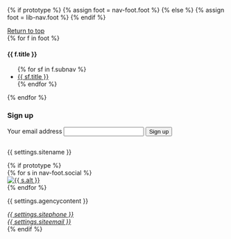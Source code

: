 {% if prototype %}
{% assign foot = nav-foot.foot %}
{% else %}
{% assign foot = lib-nav.foot %}
{% endif %}

<footer class="usa-footer usa-footer--big">
  <div class="grid-container usa-footer__return-to-top">
    <a href="#">Return to top</a>
  </div>
  <div class="usa-footer__primary-section">
    <div class="grid-container">
      <div class="grid-row grid-gap">
        <div class="tablet:grid-col-8">
          <nav class="usa-footer__nav" aria-label="Footer navigation,,">
          {% for f in foot %}
            <div class="grid-row grid-gap-3">
              <div class="">
                <section
                  class="usa-footer__primary-content usa-footer__primary-content--collapsible"
                >
                  <h4 class="usa-footer__primary-link">{{ f.title }}</h4>
                  <ul class="usa-list usa-list--unstyled">
                  {% for sf in f.subnav %}
                    <li class="usa-footer__secondary-link">
                      <a href="{{ sf.href }}">{{ sf.title }}</a>
                    </li>
                  {% endfor %}
                  </ul>
                </section>
              </div>{% endfor %}
            </div>
          </nav>
        </div>
        <div class="tablet:grid-col-4">
          <div class="usa-sign-up">
            <h3 class="usa-sign-up__heading">Sign up</h3>
            <form class="usa-form">
              <label class="usa-label" for="email" id=""
                >Your email address</label
              >
              <input class="usa-input" id="email" name="email" type="email" />
              <button class="usa-button" type="submit">Sign up</button>
            </form>
          </div>
        </div>
      </div>
    </div>
  </div>
  <div class="usa-footer__secondary-section">
    <div class="grid-container">
      <div class="grid-row grid-gap">
        <div
          class="usa-footer__logo grid-row mobile-lg:grid-col-6 mobile-lg:grid-gap-2"
        >
          <div class="mobile-lg:grid-col-auto">
            <img class="usa-footer__logo-img" src="{{ settings.sitelogo-small }}" alt="" />
          </div>
          <div class="mobile-lg:grid-col-auto">
            <p class="usa-footer__logo-heading">{{ settings.sitename }}</p>
          </div>
        </div>{% if prototype %}
        <div class="usa-footer__contact-links mobile-lg:grid-col-6">
          <div class="usa-footer__social-links grid-row grid-gap-1">
          {% for s in nav-foot.social %}
            <div class="grid-col-auto">
              <a class="usa-social-link" href="{{ s.link }}"
                ><img
                  class="usa-social-link__icon"
                  src="{{ s.icon }}"
                  alt="{{ s.alt }}"
              /></a>
            </div>
          {% endfor %}
          </div>
          <p class="usa-footer__contact-heading">
            {{ settings.agencycontent }}
          </p>
          <address class="usa-footer__address">
            <div class="usa-footer__contact-info grid-row grid-gap">
              <div class="grid-col-auto">
                <a href="tel:{{ settings.sitephone }}">{{ settings.sitephone }}</a>
              </div>
              <div class="grid-col-auto">
                <a href="{{ settings.siteemail }}">{{ settings.siteemail }}</a>
              </div>
            </div>
          </address>
        </div>{% endif %}
      </div>
    </div>
  </div>
</footer>

